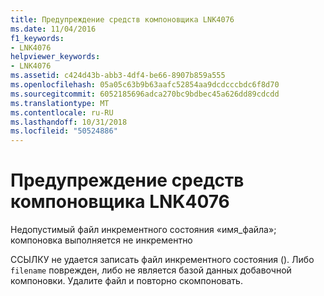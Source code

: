 ```yaml
---
title: Предупреждение средств компоновщика LNK4076
ms.date: 11/04/2016
f1_keywords:
- LNK4076
helpviewer_keywords:
- LNK4076
ms.assetid: c424d43b-abb3-4df4-be66-8907b859a555
ms.openlocfilehash: 05a05c63b9b63aafc52854aa9dcdcccbdc6f8d70
ms.sourcegitcommit: 6052185696adca270bc9bdbec45a626dd89cdcdd
ms.translationtype: MT
ms.contentlocale: ru-RU
ms.lasthandoff: 10/31/2018
ms.locfileid: "50524886"
---
```

# <a name="linker-tools-warning-lnk4076"></a>Предупреждение средств компоновщика LNK4076

Недопустимый файл инкрементного состояния «имя_файла»; компоновка выполняется не инкрементно

ССЫЛКУ не удается записать файл инкрементного состояния (). Либо `filename` поврежден, либо не является базой данных добавочной компоновки. Удалите файл и повторно скомпоновать.